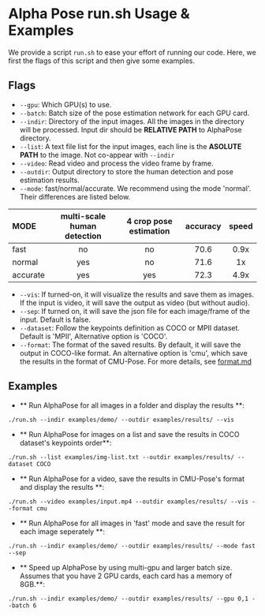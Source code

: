 Alpha Pose run.sh Usage & Examples
====================================

We provide a script `run.sh` to ease your effort of running our code. Here, we first the flags of this script and then give some examples.

## Flags
- `--gpu`: Which GPU(s) to use. 
- `--batch`: Batch size of the pose estimation network for each GPU card. 
- `--indir`: Directory of the input images. All the images in the directory will be processed. Input dir should be **RELATIVE PATH** to AlphaPose directory.
- `--list`: A text file list for the input images, each line is the **ASOLUTE PATH** to the image. Not co-appear with `--indir`
- `--video`: Read video and process the video frame by frame.
- `--outdir`: Output directory to store the human detection and pose estimation results.
- `--mode`: fast/normal/accurate. We recommend using the mode 'normal'. Their differences are listed below.

<center>

| MODE | multi-scale human detection | 4 crop pose estimation | accuracy | speed |
|:-------|:-----:|:-------:|:-------:|:-------:|
| fast | no | no | 70.6 | 0.9x |
| normal | yes | no | 71.6 | 1x |
| accurate | yes | yes | 72.3 | 4.9x |

</center>

- `--vis`: If turned-on, it will visualize the results and save them as images. If the input is video, it will save the output as video (but without audio).
- `--sep`: If turned on, it will save the json file for each image/frame of the input. Default is false.
- `--dataset`: Follow the keypoints definition as COCO or MPII dataset. Default is 'MPII', Alternative option is 'COCO'.
- `--format`: The format of the saved results. By default, it will save the output in COCO-like format. An alternative option is 'cmu', which save the results in the format of CMU-Pose. For more details, see [format.md](format.md)

## Examples
- ** Run AlphaPose for all images in a folder and display the results **:
```
./run.sh --indir examples/demo/ --outdir examples/results/ --vis
```
- ** Run AlphaPose for images on a list and save the results in COCO dataset's keypoints order**:
```
./run.sh --list examples/img-list.txt --outdir examples/results/ --dataset COCO
```
- ** Run AlphaPose for a video, save the results in CMU-Pose's format and display the results **:
```
./run.sh --video examples/input.mp4 --outdir examples/results/ --vis --format cmu
```
- ** Run AlphaPose for all images in 'fast' mode and save the result for each image seperately **:
```
./run.sh --indir examples/demo/ --outdir examples/results/ --mode fast --sep
```
- ** Speed up AlphaPose by using multi-gpu and larger batch size. Assumes that you have 2 GPU cards, each card has a memory of 8GB.**:
```
./run.sh --indir examples/demo/ --outdir examples/results/ --gpu 0,1 --batch 6
```
